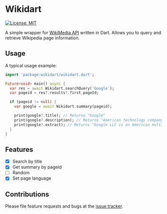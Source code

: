 # Wikidart

[![License: MIT](https://img.shields.io/badge/license-MIT-purple.svg)](https://opensource.org/licenses/MIT)
<!-- [![Pub](https://img.shields.io/pub/v/gap.svg)](https://pub.dartlang.org/packages/emoji) -->

A simple wrapper for [WikiMedia API](https://en.wikipedia.org/w/api.php) written in Dart. Allows you to query and retrieve Wikipedia page information.

## Usage

A typical usage example:

```dart
import 'package:wikidart/wikidart.dart';

Future<void> main() async {
  var res = await Wikidart.searchQuery('Google');
  var pageid = res?.results?.first.pageId;

  if (pageid != null) {
    var google = await Wikidart.summary(pageid);

    print(google?.title); // Returns "Google"
    print(google?.description); // Returns "American technology company"
    print(google?.extract); // Returns "Google LLC is an American multinational technology company that specializes in Internet-related..."
  }
}
```

## Features

- [x] Search by title
- [x] Get summary by pageid
- [ ] Random
- [x] Set page language

## Contributions

Please file feature requests and bugs at the [issue tracker][tracker].

[tracker]: https://github.com/flikkr/wikidart/issues
